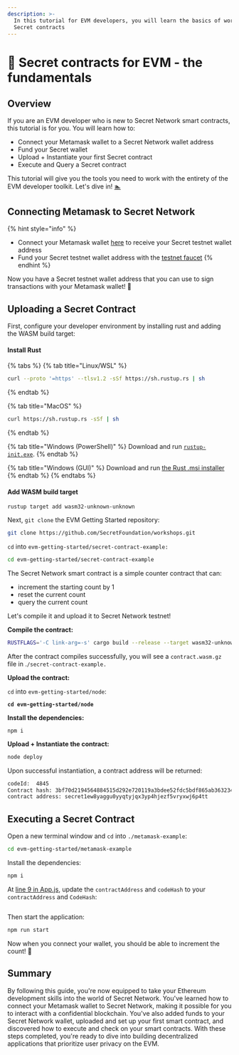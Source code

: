 ```yaml
---
description: >-
  In this tutorial for EVM developers, you will learn the basics of working with
  Secret contracts
---
```


# 🐣 Secret contracts for EVM - the fundamentals

## Overview

If you are an EVM developer who is new to Secret Network smart contracts, this tutorial is for you. You will learn how to:&#x20;

* Connect your Metamask wallet to a Secret Network wallet address
* Fund your Secret wallet
* Upload + Instantiate your first Secret contract
* Execute and Query a Secret contract&#x20;

This tutorial will give you the tools you need to work with the entirety of the EVM developer toolkit. Let's dive in! [🏊](https://emojipedia.org/person-swimming)

## Connecting Metamask to Secret Network

{% hint style="info" %}
* Connect your Metamask wallet [here](https://metamask-secret.vercel.app/) to receive your Secret testnet wallet address&#x20;
* Fund your Secret testnet wallet address with the [testnet faucet](https://faucet.pulsar.scrttestnet.com/)
{% endhint %}

Now you have a Secret testnet wallet address that you can use to sign transactions with your Metamask wallet! 🤯

## Uploading a Secret Contract

First, configure your developer environment by installing rust and adding the WASM build target:&#x20;

#### Install Rust

{% tabs %}
{% tab title="Linux/WSL" %}
```bash
curl --proto '=https' --tlsv1.2 -sSf https://sh.rustup.rs | sh
```
{% endtab %}

{% tab title="MacOS" %}
```bash
curl https://sh.rustup.rs -sSf | sh
```
{% endtab %}

{% tab title="Windows (PowerShell)" %}
Download and run [`rustup-init.exe`](https://static.rust-lang.org/rustup/dist/i686-pc-windows-gnu/rustup-init.exe).
{% endtab %}

{% tab title="Windows (GUI)" %}
Download and run [the Rust .msi installer](https://static.rust-lang.org/dist/rust-1.68.2-x86\_64-pc-windows-msvc.msi)
{% endtab %}
{% endtabs %}

#### Add WASM build target

```
rustup target add wasm32-unknown-unknown
```

Next, `git clone` the EVM Getting Started repository:&#x20;

```bash
git clone https://github.com/SecretFoundation/workshops.git
```

`cd` into `evm-getting-started/secret-contract-example:`

```bash
cd evm-getting-started/secret-contract-example
```

The Secret Network smart contract is a simple counter contract that can:

* increment the starting count by 1
* reset the current count
* query the current count

Let's compile it and upload it to Secret Network testnet!&#x20;

**Compile the contract:**

```bash
RUSTFLAGS='-C link-arg=-s' cargo build --release --target wasm32-unknown-unknown
```

After the contract compiles successfully, you will see a `contract.wasm.gz` file in .`/secret-contract-example.`&#x20;

**Upload the contract:**&#x20;

`cd` into `evm-getting-started/node`:

<pre class="language-bash"><code class="lang-bash"><strong>cd evm-getting-started/node
</strong></code></pre>

**Install the dependencies:**

```basic
npm i
```

**Upload + Instantiate the contract:**&#x20;

```bash
node deploy
```

Upon successful instantiation, a contract address will be returned:&#x20;

```bash
codeId:  4845
Contract hash: 3bf70d2194564884515d292e720119a3bdee52fdc5bdf865ab36323401442bd8
contract address: secret1ew8yaggu0yyqtyjqx3yp4hjezf5vryxwj6p4tt
```

## Executing a Secret Contract

Open a new terminal window and `cd` into `./metamask-example`:

```bash
cd evm-getting-started/metamask-example
```

Install the dependencies:&#x20;

```bash
npm i
```

At [line 9 in App.js](https://github.com/SecretFoundation/workshops/blob/c76d42ce88f378b0d1336c838e70d1bb69166195/evm-getting-started/metamask-example/src/App.js#L9), update the `contractAddress` and `codeHash` to your `contractAddress` and `CodeHash`:&#x20;

<figure><img src="../../../.gitbook/assets/Screenshot 2024-02-20 at 1.53.24 PM.png" alt=""><figcaption></figcaption></figure>

Then start the application:&#x20;

```bash
npm run start 
```

Now when you connect your wallet, you should be able to increment the count! 🎉

## Summary

By following this guide, you're now equipped to take your Ethereum development skills into the world of Secret Network. You've learned how to connect your Metamask wallet to Secret Network, making it possible for you to interact with a confidential blockchain. You've also added funds to your Secret Network wallet, uploaded and set up your first smart contract, and discovered how to execute and check on your smart contracts. With these steps completed, you're ready to dive into building decentralized applications that prioritize user privacy on the EVM.&#x20;
